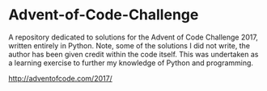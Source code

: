 # Advent-of-Code-Challenge
A repository dedicated to solutions for the Advent of Code Challenge 2017, written entirely in Python. Note, some of the solutions I did not write, the author has been given credit within the code itself. This was undertaken as a learning exercise to further my knowledge of Python and programming.

http://adventofcode.com/2017/

